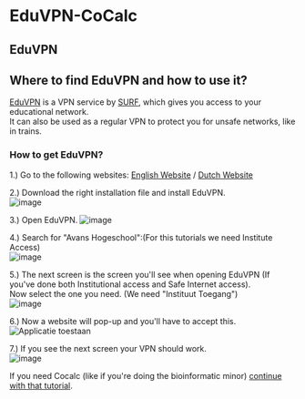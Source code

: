 # EduVPN-CoCalc

## EduVPN

Where to find EduVPN and how to use it?
---

[EduVPN](https://www.surf.nl/eduvpn-maak-onveilige-verbindingen-veilig) is a VPN service by [SURF](https://www.surf.nl/), which gives you access to your educational network.<br>
It can also be used as a regular VPN to protect you for unsafe networks, like in trains.

### How to get EduVPN? 

1.) Go to the following websites: [English Website](https://www.surf.nl/en/getting-started-with-eduvpn) / [Dutch Website](https://www.surf.nl/aan-de-slag-met-eduvpn)

2.) Download the right installation file and install EduVPN.<br>
![image](https://user-images.githubusercontent.com/42538229/150758929-6616fcfb-67d3-4458-b999-2fd2dc4d9987.png)

3.) Open EduVPN. ![image](https://user-images.githubusercontent.com/42538229/150759107-0d050cfc-2c06-46c8-b158-0cf234a3fc03.png)

4.) Search for "Avans Hogeschool":(For this tutorials we need Institute Access)<br>
![image](https://user-images.githubusercontent.com/42538229/150759271-16e4aa6e-1a54-4266-86b2-f080c01e726f.png)

5.) The next screen is the screen you'll see when opening EduVPN (If you've done both Institutional access and Safe Internet access). <br> Now select the one you need. (We need "Instituut Toegang")<br>
![image](https://user-images.githubusercontent.com/42538229/150763406-0732dc1a-59af-4214-9b1e-9398fcfe0388.png)

6.) Now a website will pop-up and you'll have to accept this.<br>
![Applicatie toestaan](https://www.surf.nl/files/styles/paragraph_image_ratio_large/public/2021-12/eduvpn-applicatie-toestaan.png?itok=rWidZJ3Y)

7.) If you see the next screen your VPN should work.<br>
![image](https://user-images.githubusercontent.com/42538229/150763627-0c69a669-37b4-4b72-a8ad-3e96342d0278.png)

If you need Cocalc (like if you're doing the bioinformatic minor) [continue with that tutorial](./CoCalc.md).
